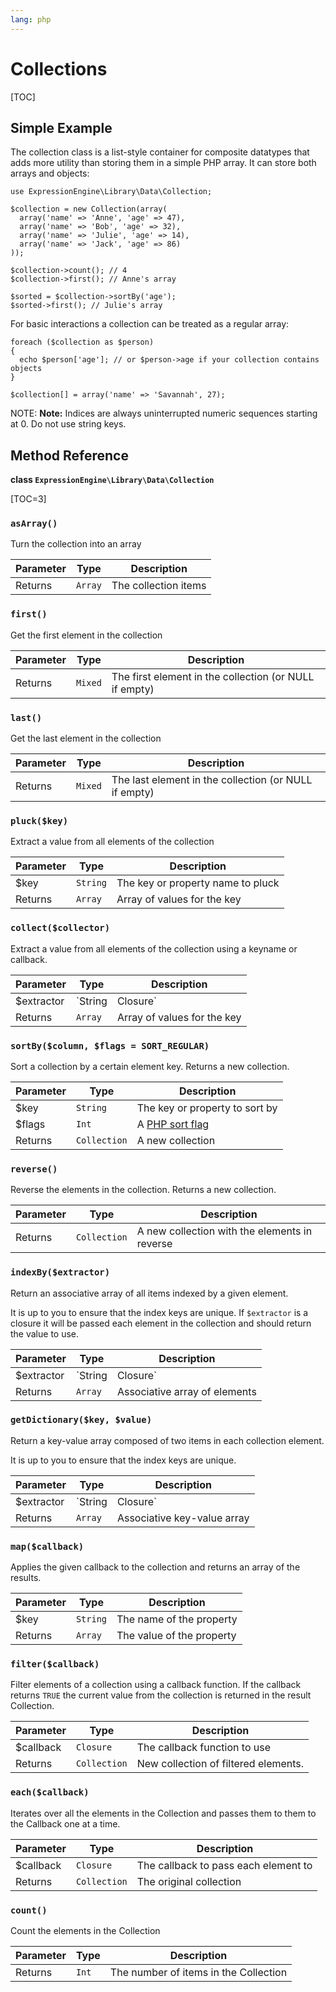 ```yaml
---
lang: php
---
```


<!--
    This source file is part of the open source project
    ExpressionEngine User Guide (https://github.com/ExpressionEngine/ExpressionEngine-User-Guide)

    @link      https://expressionengine.com/
    @copyright Copyright (c) 2003-2020, Packet Tide, LLC (https://packettide.com)
    @license   https://expressionengine.com/license Licensed under Apache License, Version 2.0
-->

# Collections

[TOC]

## Simple Example

The collection class is a list-style container for composite datatypes that adds more utility than storing them in a simple PHP array. It can store both arrays and objects:

    use ExpressionEngine\Library\Data\Collection;

    $collection = new Collection(array(
      array('name' => 'Anne', 'age' => 47),
      array('name' => 'Bob', 'age' => 32),
      array('name' => 'Julie', 'age' => 14),
      array('name' => 'Jack', 'age' => 86)
    ));

    $collection->count(); // 4
    $collection->first(); // Anne's array

    $sorted = $collection->sortBy('age');
    $sorted->first(); // Julie's array

For basic interactions a collection can be treated as a regular array:

    foreach ($collection as $person)
    {
      echo $person['age']; // or $person->age if your collection contains objects
    }

    $collection[] = array('name' => 'Savannah', 27);

NOTE: **Note:** Indices are always uninterrupted numeric sequences starting at 0. Do not use string keys.

## Method Reference

**class `ExpressionEngine\Library\Data\Collection`**

[TOC=3]

### `asArray()`

Turn the collection into an array

| Parameter | Type    | Description          |
| --------- | ------- | -------------------- |
| Returns   | `Array` | The collection items |

### `first()`

Get the first element in the collection

| Parameter | Type    | Description                                            |
| --------- | ------- | ------------------------------------------------------ |
| Returns   | `Mixed` | The first element in the collection (or NULL if empty) |

### `last()`

Get the last element in the collection

| Parameter | Type    | Description                                           |
| --------- | ------- | ----------------------------------------------------- |
| Returns   | `Mixed` | The last element in the collection (or NULL if empty) |

### `pluck($key)`

Extract a value from all elements of the collection

| Parameter | Type     | Description                       |
| --------- | -------- | --------------------------------- |
| \$key     | `String` | The key or property name to pluck |
| Returns   | `Array`  | Array of values for the key       |

### `collect($collector)`

Extract a value from all elements of the collection using a keyname or callback.

| Parameter   | Type             | Description                                                             |
| ----------- | ---------------- | ----------------------------------------------------------------------- |
| \$extractor | `String|Closure` | The name of the property or a closure that returns a value for an item. |
| Returns     | `Array`          | Array of values for the key                                             |

### `sortBy($column, $flags = SORT_REGULAR)`

Sort a collection by a certain element key. Returns a new collection.

| Parameter | Type         | Description                            |
| --------- | ------------ | -------------------------------------- |
| \$key     | `String`     | The key or property to sort by         |
| \$flags   | `Int`        | A [PHP sort flag](http://php.net/sort) |
| Returns   | `Collection` | A new collection                       |

### `reverse()`

Reverse the elements in the collection. Returns a new collection.

| Parameter | Type         | Description                                   |
| --------- | ------------ | --------------------------------------------- |
| Returns   | `Collection` | A new collection with the elements in reverse |

### `indexBy($extractor)`

Return an associative array of all items indexed by a given element.

It is up to you to ensure that the index keys are unique. If `$extractor` is a closure it will be passed each element in the collection and should return the value to use.

| Parameter   | Type             | Description                                                             |
| ----------- | ---------------- | ----------------------------------------------------------------------- |
| \$extractor | `String|Closure` | The name of the property or a closure that returns a value for an item. |
| Returns     | `Array`          | Associative array of elements                                           |

### `getDictionary($key, $value)`

Return a key-value array composed of two items in each collection element.

It is up to you to ensure that the index keys are unique.

| Parameter   | Type             | Description                                                             |
| ----------- | ---------------- | ----------------------------------------------------------------------- |
| \$extractor | `String|Closure` | The name of the property or a closure that returns a value for an item. |
| Returns     | `Array`          | Associative key-value array                                             |

### `map($callback)`

Applies the given callback to the collection and returns an array of the results.

| Parameter | Type     | Description               |
| --------- | -------- | ------------------------- |
| \$key     | `String` | The name of the property  |
| Returns   | `Array`  | The value of the property |

### `filter($callback)`

Filter elements of a collection using a callback function. If the callback returns `TRUE` the current value from the collection is returned in the result Collection.

| Parameter  | Type         | Description                          |
| ---------- | ------------ | ------------------------------------ |
| \$callback | `Closure`    | The callback function to use         |
| Returns    | `Collection` | New collection of filtered elements. |

### `each($callback)`

Iterates over all the elements in the Collection and passes them to them to the Callback one at a time.

| Parameter  | Type         | Description                          |
| ---------- | ------------ | ------------------------------------ |
| \$callback | `Closure`    | The callback to pass each element to |
| Returns    | `Collection` | The original collection              |

### `count()`

Count the elements in the Collection

| Parameter | Type  | Description                           |
| --------- | ----- | ------------------------------------- |
| Returns   | `Int` | The number of items in the Collection |
